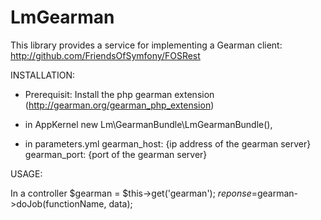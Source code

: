 LmGearman
=========

This library provides a service for implementing a Gearman client:
http://github.com/FriendsOfSymfony/FOSRest

INSTALLATION:

- Prerequisit:
Install the php gearman extension (http://gearman.org/gearman_php_extension)


- in AppKernel
	new Lm\GearmanBundle\LmGearmanBundle(),

- in parameters.yml
gearman_host: {ip address of the gearman server}
gearman_port: {port of the gearman server}


USAGE:

In a controller
$gearman = $this->get('gearman');
$reponse=$gearman->doJob(functionName, data);

